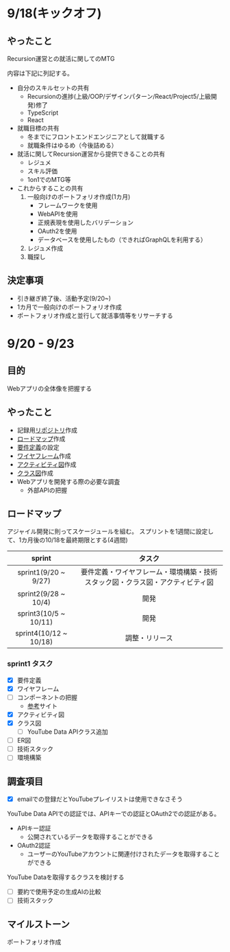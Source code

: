 # 9/18(キックオフ)
## やったこと
Recursion運営との就活に関してのMTG

内容は下記に列記する。
* 自分のスキルセットの共有
  * Recursionの進捗(上級/OOP/デザインパターン/React/Project5/上級開発)修了
  * TypeScript
  * React
* 就職目標の共有
  * 冬までにフロントエンドエンジニアとして就職する
  * 就職条件はゆるめ（今後詰める）
* 就活に関してRecursion運営から提供できることの共有
  * レジュメ
  * スキル評価
  * 1on1でのMTG等
* これからすることの共有
  1. 一般向けのポートフォリオ作成(1カ月)
       * フレームワークを使用
       * WebAPIを使用
       * 正規表現を使用したバリデーション
       * OAuth2を使用
       * データベースを使用したもの（できればGraphQLを利用する）
  2. レジュメ作成
  3. 職探し

## 決定事項
* 引き継ぎ終了後、活動予定(9/20~)
* 1カ月で一般向けのポートフォリオ作成
* ポートフォリオ作成と並行して就活事情等をリサーチする

# 9/20 - 9/23
## 目的
Webアプリの全体像を把握する

## やったこと
- 記録用[リポジトリ](https://github.com/motsu8/recode_employment)作成
- [ロードマップ](#ロードマップ)作成
- [要件定義](https://github.com/motsu8/youtube_note/wiki/%E8%A6%81%E4%BB%B6%E5%AE%9A%E7%BE%A9)の設定
- [ワイヤフレーム](https://www.figma.com/file/4D9cXazTk4tETLAgHa1N0w/YouTube_Note?type=design&node-id=0%3A1&mode=design&t=szcxuvwjjXmHRGyn-1)作成
- [アクティビティ図](https://github.com/motsu8/youtube_note/wiki/%E8%A8%AD%E8%A8%88#%E3%82%A2%E3%82%AF%E3%83%86%E3%82%A3%E3%83%93%E3%83%86%E3%82%A3%E5%9B%B3)作成
- [クラス図](https://github.com/motsu8/youtube_note/wiki/%E8%A8%AD%E8%A8%88#%E3%82%AF%E3%83%A9%E3%82%B9%E5%9B%B3)作成
- Webアプリを開発する際の必要な調査
  - 外部APIの把握

## ロードマップ
アジャイル開発に則ってスケージュールを組む。
スプリントを1週間に設定して、1カ月後の10/18を最終期限とする(4週間)

| sprint |タスク|
|:---------:|:---:|
|sprint1(9/20 ~ 9/27)|要件定義・ワイヤフレーム・環境構築・技術スタック図・クラス図・アクティビティ図|
|sprint2(9/28 ~ 10/4)|開発|
|sprint3(10/5 ~ 10/11)|開発|
|sprint4(10/12 ~ 10/18)|調整・リリース|

### sprint1 タスク
- [x] 要件定義
- [x] ワイヤフレーム
- [ ] コンポーネントの把握
  - [参考](https://zenn.dev/overflow_offers/articles/20220523-component-design-best-practice)サイト
- [x] アクティビティ図
- [x] クラス図
  - [ ] YouTube Data APIクラス追加
- [ ] ER図
- [ ] 技術スタック
- [ ] 環境構築

## 調査項目
- [x] emailでの登録だとYouTubeプレイリストは使用できなさそう

YouTube Data APIでの認証では、APIキーでの認証とOAuth2での認証がある。
- APIキー認証
  - 公開されているデータを取得することができる
- OAuth2認証
  - ユーザーのYouTubeアカウントに関連付けされたデータを取得することができる

YouTube Dataを取得するクラスを検討する

- [ ] 要約で使用予定の生成AIの比較
- [ ] 技術スタック

## マイルストーン
ポートフォリオ作成